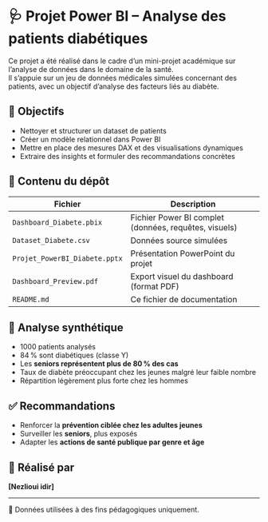# 🩺 Projet Power BI – Analyse des patients diabétiques

Ce projet a été réalisé dans le cadre d’un mini-projet académique sur l’analyse de données dans le domaine de la santé.  
Il s’appuie sur un jeu de données médicales simulées concernant des patients, avec un objectif d’analyse des facteurs liés au diabète.

## 🎯 Objectifs
- Nettoyer et structurer un dataset de patients
- Créer un modèle relationnel dans Power BI
- Mettre en place des mesures DAX et des visualisations dynamiques
- Extraire des insights et formuler des recommandations concrètes

## 📁 Contenu du dépôt
| Fichier | Description |
|--------|-------------|
| `Dashboard_Diabete.pbix` | Fichier Power BI complet (données, requêtes, visuels) |
| `Dataset_Diabete.csv` | Données source simulées |
| `Projet_PowerBI_Diabete.pptx` | Présentation PowerPoint du projet |
| `Dashboard_Preview.pdf` | Export visuel du dashboard (format PDF) |
| `README.md` | Ce fichier de documentation |

## 🧠 Analyse synthétique
- 1000 patients analysés
- 84 % sont diabétiques (classe Y)
- Les **seniors représentent plus de 80 % des cas**
- Taux de diabète préoccupant chez les jeunes malgré leur faible nombre
- Répartition légèrement plus forte chez les hommes

## ✅ Recommandations
- Renforcer la **prévention ciblée chez les adultes jeunes**
- Surveiller les **seniors**, plus exposés
- Adapter les **actions de santé publique par genre et âge**

## 👤 Réalisé par
**[Nezlioui idir]**  

---

📌 Données utilisées à des fins pédagogiques uniquement.
